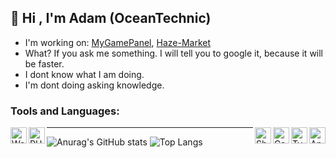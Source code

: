 ## 👋 Hi , I'm Adam (OceanTechnic)

- I'm working on:  [MyGamePanel](https://github.com/MyGamePanel), [Haze-Market](https://discord.gg/4dEDh8nJdM)
- What? If you ask me something. I will tell you to google it, because it will be faster.
- I dont know what I am doing.
- I'm dont doing asking knowledge.


### Tools and Languages:

<img align="left" alt="WebStorm" width="26px" src="https://logonoid.com/images/webstorm-logo.png" />
<img align="left" alt="PHPStorm" width="26px" src="https://logonoid.com/images/phpstorm-logo.png" />

<img align="right" alt="Angular" width="26px" src="https://external-content.duckduckgo.com/iu/?u=https%3A%2F%2Fupload.wikimedia.org%2Fwikipedia%2Fcommons%2Fthumb%2Fc%2Fcf%2FAngular_full_color_logo.svg%2F1200px-Angular_full_color_logo.svg.png&f=1&nofb=1" />
<img align="right" alt="TypeScript" width="26px" src="https://external-content.duckduckgo.com/iu/?u=http%3A%2F%2Fseeklogo.com%2Fimages%2FT%2Ftypescript-logo-B29A3F462D-seeklogo.com.png&f=1&nofb=1" />
<img align="right" alt="CatLang" width="26px" src="https://cdn.discordapp.com/attachments/691934021730566195/874576730550067200/unknown.png" />
<img align="right" alt="ShellScript" width="26px" src="https://cdn.discordapp.com/attachments/691934021730566195/874576610592968734/unknown.png" />

---


![Anurag's GitHub stats](https://github-readme-stats.vercel.app/api?username=OceanTechnic&show_icons=true&theme=onedark&count_private=true)
![Top Langs](https://github-readme-stats.vercel.app/api/top-langs/?username=OceanTechnic&layout=compact&theme=onedark&count_private=true)

